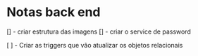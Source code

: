 # Notas back end

[] - criar estrutura das imagens
[] - criar o service de password

[ ] - Criar as triggers que vão atualizar os objetos relacionais
